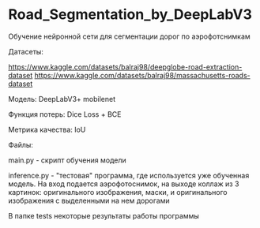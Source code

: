 # Road_Segmentation_by_DeepLabV3

Обучение нейронной сети для сегментации дорог по аэрофотснимкам

Датасеты:

https://www.kaggle.com/datasets/balraj98/deepglobe-road-extraction-dataset
https://www.kaggle.com/datasets/balraj98/massachusetts-roads-dataset

Модель:
DeepLabV3+ mobilenet

Функция потерь: Dice Loss + BCE

Метрика качества: IoU


Файлы:

main.py - скрипт обучения модели

inference.py - "тестовая" программа, где используется уже обученная модель. На вход подается аэрофотоснимок, на выходе коллаж из 3 картинок: оригинального изображения, маски, и оригинального изображения с выделенными на нем дорогами

В папке tests некоторые результаты работы программы
